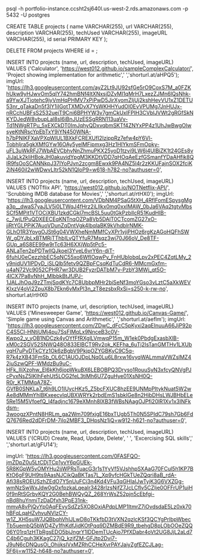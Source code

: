 psql -h portfolio-instance.ccsht2sj640l.us-west-2.rds.amazonaws.com -p 5432 -U postgres


CREATE TABLE projects (
    name VARCHAR(255),
    url VARCHAR(255),
    description VARCHAR(255),
    techUsed VARCHAR(255),
    imageURL VARCHAR(255),
    id serial PRIMARY KEY
);

DELETE FROM projects WHERE id = ;

INSERT INTO projects (name, url, description, techUsed, imageURL) VALUES ('Calculator', 'https://west012.github.io/sampleComplexCalculator/', 'Project showing implementation for arithmetic',' ','shorturl.at/aHPQ5');
            imgUrl: 'https://lh3.googleusercontent.com/ayZ2Lt9JU92sfGe5rO9CoxS7M_a0FZKhUkw9yHJwvOm5qIY742hmBNf4ItXNxsjDZvMI1qMrH7LxezZJMn6lQsNhk-a9YwXJTiotehc9jyVmHqPHMV7xPiPwD5JirXyomZIjUj2kshHevVU1xZ1DETU53nr_gTakaDn5f3lY1iIGotTXMDvX7YsWKHHYudOI0EvVPUMg7JnHUJx-nRCchUBFsS2532ueiT9Cni6BPHYW3v7gmCkUxIFPIH3CVblJVWt2gRGfSkNKYDJedW8vbupLal8sI6iBnJUzESSgRRN113uaVv-Td1NWgRTPu_5xEXCkDT0ImJqhyQDxvqbmSKTf4ZNYxPP4z1UhJwBwgOlwsyeKtNRscYpEbTxY9iYN450WNA-h7bPNIKFXaVPXpWlUL1BXkFCREXUfI2IzippRz7efw4pY6Vl-Tobhljra5gkXMfGYw16OAy5yelMFipmxg3Hz1HIYkmSFmOpky-uFL3uWkRFJ7WbAEVCbhvNnZhmuPKX25yoD1tzvi9LW6i4UlBiZK1t24GEs8vJiJaLk2kliHBokJH0akuvidYpgM3KKDtVDD7qHOqAeEzfGSmanfYDaAHfik8QlR9fsOoSCANNkpJ37lYoPJvn2zcgm8Ewxk9PA4NZ5l4r2zKKUFajnSOX2fciK2jN460iI2wWDwvLItr52kN1QloP9=w618-h782-no?authuser=0', 

INSERT INTO projects (name, url, description, techUsed, imageURL) VALUES ('NOTflix API', 'https://west012.github.io/NOTNetflix-API/', 'Scrubbing IMDB database for Movies',' ','shorturl.at/rtHX0');
            imgUrl: 'https://lh3.googleusercontent.com/VDbNM4PSaG5tXH_4RflFomESpysgMga3p__dwaS7yaJLV5i0LTWqJ4fHrz2iLIlkx0mq0xxIMAW_0bJa6VAq2tgtvMbsSCf5MPit1VTOCiXBU1zkdCGkl7mcBSL5uu0tGkPzblIcR51KudHIB-c_7wjLfPuQDXEECEqKNTnqOZPa8Vb5DAlT0CTcomZG27xO-jjRtYGLPPiK7AuoVDunZqDntVgk4lbqlaBK9kVhdblrNMK-GLhO1R3YovgOJSt6g04VWXheNmMMfCvXPr1vjiPHOz6rgKzAGoHQFhSWW_gDYJbLxBTMRjTThbILvQTYfuR7Msqz3wj70J66oV_De8TF-GUp_a6S8EE99w9rTc63H6XXjWp5tPc5-ANLaTen2pPDTwllQJkoeI3YveL6vrY6n-diT-6fuhU0eCezzhbEC5qNC55xo6WfIOqwPy_FnHUblobqLpv2xPEC4ZqtLMy_2y9nidUV1IPDyD_jSLQlb5fetv9QZBpFCsqKdTuCdR6-MMcmGxfm-u4aN72Vc9052CPHR7wr3DUB2FyzrDATbM7v-PzbY3MWj_qt5O-4lCX7Pa8vNhH_MlbbkBtJfJPJ-1JALJhOqJ9zZTmjSqdKYc7C8UbbpMHr2biSeNf3moYGso3vLztC5aXkWEVKIxzV4oVi2ZpuX8b7Ekn6vMxPl3n_zT8ezsbxRxSi=s250-k-rw-no', shorturl.at/rtHX0

INSERT INTO projects (name, url, description, techUsed, imageURL) VALUES ('Minesweeper Game', 'https://west012.github.io/Canvas-Game/', 'Simple game using Canvas and Arithmetic',' ','shorturl.at/aeflm');
            imgUrl: 'https://lh3.googleusercontent.com/ZDwC_dFcC5pKyxi2aqEInuuA66JjP92pC4S5Cl-HNtiUMj4pu7SsFIMqLx9NnceB3c0V-Kwpo2_v_yOB1NDCzk4yOYfFfRXglLVmwqP15m_W1ek0PbdgExasbXlB-xM0c2SGV52SNWQ48O833ElBCT9Rv2ok_KEFha_6uTj2IsTanGMTHv1LXUbvqH7uPvDTkCYz1Ok6zBgbV9PkjpOZYGBKyC9C5q-R7k4zXB43FmSb_OL6C1AUOJDpLNq0Lu6L8rxw16vyqWALmmaVWZslMZ42juSzwQPF-WMdzBu9uC-HFk_IIiXzohw_El6kKh6jopWkuBX6LEBOBPQ3Dryso1RouuSyN3xfcyQNVgPJcPyxNsZ5IKIhFehUt5LOG2feL3tiMh6U7ZguHye01XsNH0Q-R0r_KTMMqA78Z-GVfB0SNKLa7_t6h9LO1IUycHKz5_Z5bcFXUC8hzEE9UNMpPItykNuat5W2wAe8dMMmYhIBKxeecvlqUBXWRYk2rbdEmS1sbkIGe8n2HibDHsLWJBHbELe5Re15M5VfoefQ_l4fadjnc1679eXMnh8lXB3fWBsNAagOJPfi20lR1Xv1x3INFkdsm-3woogzXPntN8HRLm_ga2Wm709fxjgE16bxTUgb5Th0N5SPIdC79sh7Gb6FdQ7676Red2dDFrDM-7ilo2MBF3_DHpsNz1iQ=w912-h621-no?authuser=0', 


INSERT INTO projects (name, url, description, techUsed, imageURL) VALUES ('(CRUD) Create, Read, Update, Delete', ' ', 'Excercising SQL skills',' ','shorturl.at/gFU14');

imgUrl: 'https://lh3.googleusercontent.com/0FASFQO-jmZDpZ0u5LtCDjTCp1yvY6pGUEk-5R8KGpW5vOMYHu2jjWPRsTuacG3r1s1YyVf5VJshhpSXAaG70FCul5h1KP7BKtO6gF9UH9ts9AasNJCikQaBKTas7L_Xp9vfcHGkTUeZQqri8aB_rdA-Afi38sROEUSzhZEdO7Y5nUuFCi3n4Kd4VFu3qGHIaIJwTyjK3G6VXZGg-wmNzSwWxJdw0gOxfpzkaLqeaIr3428rIzsNjfZ7JcLCflv5CZIje0OFFrUP1ujH0f9nRtSGrbvKQY2G0BehBWQyQZ_268YrWsZ52pjn5cEbfgi-nBd8huYnmiTzDaDfxh3PpE31nk-mmvA8vPjQvYp0AqFEvySdZz5XO8OxiAPdpLMP1ItmrZ7iOvdsdaE5Lz0xk70hBFqLqaHZvhvuNVlzCY-w1Z_XH5suW7JQBbqhVhIJLwD8oTKkfbD3tVXN2qzlcKSf3QCYgPrlbpWbecTb5uembQ5bWD4Zy1fhKdfJjdKOtPqq9DZMBdE9R9_tbehgD8pLObOOeZQQ06Y01rq1zHTbRgsEDO5bjJngrY1lDDemTUcAjo7PfXDabr4oVt2UG8JjL2aLd7C4b6Cguh3KKagC27jQ_kzjfZM-GFJtp2Dvj7-J9uN6cDNQusOi_OhjjksIVxMZRhCCHeXvrPAYJaiyZgfEZCJLag-5F6ij=w1152-h648-no?authuser=0', 